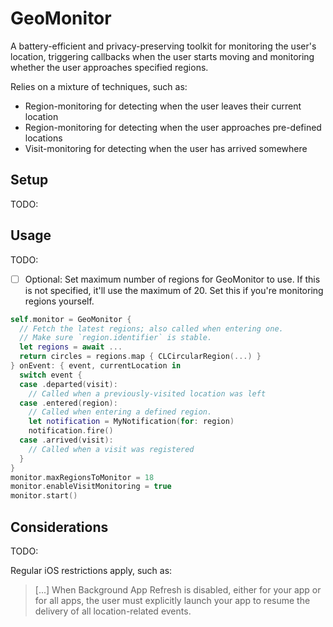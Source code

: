 # GeoMonitor

A battery-efficient and privacy-preserving toolkit for monitoring the user's
location, triggering callbacks when the user starts moving and monitoring
whether the user approaches specified regions.

Relies on a mixture of techniques, such as:
- Region-monitoring for detecting when the user leaves their current location
- Region-monitoring for detecting when the user approaches pre-defined locations
- Visit-monitoring for detecting when the user has arrived somewhere

## Setup

TODO:

## Usage

TODO:

- [ ] Optional: Set maximum number of regions for GeoMonitor to use. If this
      is not specified, it'll use the maximum of 20. Set this if you're 
      monitoring regions yourself.

```swift
self.monitor = GeoMonitor {
  // Fetch the latest regions; also called when entering one.
  // Make sure `region.identifier` is stable.
  let regions = await ...
  return circles = regions.map { CLCircularRegion(...) }
} onEvent: { event, currentLocation in
  switch event {
  case .departed(visit):
    // Called when a previously-visited location was left
  case .entered(region):
    // Called when entering a defined region.
    let notification = MyNotification(for: region)
    notification.fire()
  case .arrived(visit):
    // Called when a visit was registered
  }
}
monitor.maxRegionsToMonitor = 18
monitor.enableVisitMonitoring = true
monitor.start()
```

## Considerations

TODO:

Regular iOS restrictions apply, such as:

> [...] When Background App Refresh is disabled, either for your app or for all apps, the user must explicitly launch your app to resume the delivery of all location-related events.


